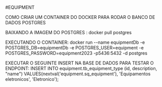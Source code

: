 #EQUIPMENT

COMO CRIAR UM CONTAINER DO DOCKER PARA RODAR O BANCO DE DADOS POSTGRES

BAIXANDO A IMAGEM DO POSTGRES : docker pull postgres

EXECUTANDO O CONTAINER: docker run --name equipmentDb -e POSTGRES_DB=equipmentDb -e POSTGRES_USER=equipment -e POSTGRES_PASSWORD=equipment2023 -p5436:5432 -d postgres


EXECUTAR O SEGUINTE INSERT NA BASE DE DADOS PARA TESTAR O ENDPOINT:
INSERT INTO equipment.tb_equipment_type
(id, description, "name")
VALUES(nextval('equipment.sq_equipment'), 'Equipamentos eletronicos', 'Eletronico');